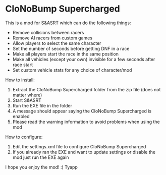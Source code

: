 # CloNoBump Supercharged

This is a mod for S&ASRT which can do the following things:
 * Remove collisions between racers
 * Remove AI racers from custom games
 * Allow players to select the same character
 * Set the number of seconds before getting DNF in a race
 * Make all players start the race in the same position
 * Make all vehicles (except your own) invisible for a few seconds after race start
 * Set custom vehicle stats for any choice of character/mod

How to install:
 1. Extract the CloNoBump Supercharged folder from the zip file (does not matter where)
 2. Start S&ASRT
 3. Run the EXE file in the folder
 4. A message should appear saying the CloNoBump Supercharged is enabled
 5. Please read the warning information to avoid problems when using the mod

How to configure:
 1. Edit the settings.xml file to configure CloNoBump Supercharged
 2. If you already ran the EXE and want to update settings or disable the mod just run the EXE again


I hope you enjoy the mod! :)
Tyapp
